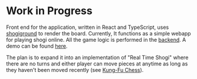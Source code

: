 # Work in Progress

Front end for the application, written in React and TypeScript, uses [shogiground](https://github.com/WandererXII/shogiground) to render the board. Currently, It functions as a simple webapp for playing shogi online. All the game logic is performed in the [backend](https://github.com/penguin-enthusiast/shogi-backend). A demo can be found [here](http://www.rtshogi.com).

The plan is to expand it into an implementation of "Real Time Shogi" where there are no turns and either player can move pieces at anytime as long as they haven't been moved recently (see [Kung-Fu Chess](https://en.wikipedia.org/wiki/Kung-Fu_Chess)).
